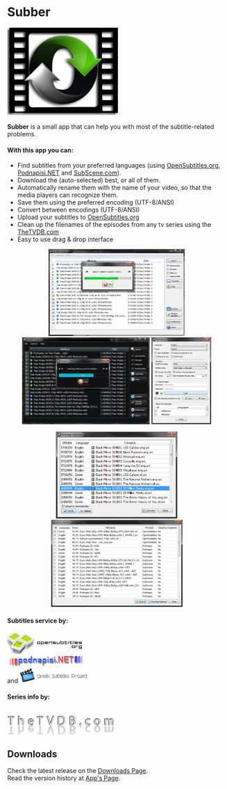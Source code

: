 # Subber
![subber_logo](https://raw.githubusercontent.com/noembryo/Subber/master/images/subber.png)


**Subber** is a small app that can help you with most of the subtitle-related problems.


#### With this app you can:

* Find subtitles from your preferred languages (using [OpenSubtitles.org](http://www.opensubtitles.org/),
[Podnapisi.NET](https://www.podnapisi.net/) and [SubScene.com](https://www.subscene.com/)).
* Download the (auto-selected) best, or all of them.
* Automatically rename them with the name of your video, so that the media players can recognize them.
* Save them using the preferred encoding (UTF-8/ANSI)
* Convert between encodings (UTF-8/ANSI)
* Upload your subtitles to [OpenSubtitles.org](http://www.opensubtitles.org/)
* Clean up the filenames of the episodes from any tv series using the
[TheTVDB.com](https://www.thetvdb.com/)
* Easy to use drag & drop interface

<p align="center">
  <a href="https://raw.githubusercontent.com/noembryo/Subber/master/images/subber_screen1.png">
    <img src="https://raw.githubusercontent.com/noembryo/Subber/master/images/subber_screen1.png" height="200"></a>
  <a href="https://raw.githubusercontent.com/noembryo/Subber/master/images/subber_screen2.png">
    <img src="https://raw.githubusercontent.com/noembryo/Subber/master/images/subber_screen2.png" height="200"></a>
  <a href="https://raw.githubusercontent.com/noembryo/Subber/master/images/subber_screen3.png">
    <img src="https://raw.githubusercontent.com/noembryo/Subber/master/images/subber_screen3.png" height="200"></a>
</p>
<p align="center">
  <a href="https://raw.githubusercontent.com/noembryo/Subber/master/images/subber_screen4.png">
    <img src="https://raw.githubusercontent.com/noembryo/Subber/master/images/subber_screen4.png" height="200"></a>
  <a href="https://raw.githubusercontent.com/noembryo/Subber/master/images/subber_screen5.png">
    <img src="https://raw.githubusercontent.com/noembryo/Subber/master/images/subber_screen5.png" height="200"></a>
</p>


#### Subtitles service by:
![OpenSubtitles.org](https://raw.githubusercontent.com/noembryo/Subber/master/images/os.png)  
![Podnapisi.NET](https://raw.githubusercontent.com/noembryo/Subber/master/images/pod.png)  
and ![GreekSubs](https://raw.githubusercontent.com/noembryo/Subber/master/images/greek_subs.png)  

#### Series info by:
![TheTVDB.com](https://raw.githubusercontent.com/noembryo/Subber/master/images/tvdb.png)


## Downloads
Check the latest release on the [Downloads Page][ReleaseLink].  
Read the version history at [App's Page](http://www.noembryo.com/apps.php?subber).

#

[ReleaseLink]:https://GitHub.com/noembryo/Subber/releases/


